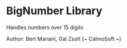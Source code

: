 BigNumber Library
=================

Handles numbers over 15 digits

Author: Bert Mariani, Gal Zsolt (~ CalmoSoft ~)